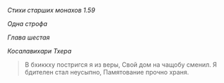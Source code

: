 *Стихи старших монахов 1\.59*

*Одна строфа*

*Глава шестая*

*Косалавихари Тхера*

> В бхиккху постригся я из веры,
> Свой дом на чащобу сменил\.
> Я бдителен стал неусыпно,
> Памятование прочно храня\.